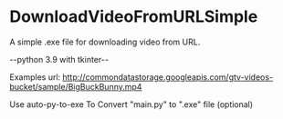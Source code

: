 # DownloadVideoFromURLSimple
A simple .exe file for downloading video from URL.

--python 3.9 with tkinter--

Examples url: http://commondatastorage.googleapis.com/gtv-videos-bucket/sample/BigBuckBunny.mp4

Use auto-py-to-exe To Convert "main.py" to ".exe" file (optional)
